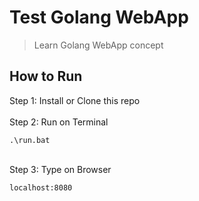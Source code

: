 # Test Golang WebApp
> Learn Golang  WebApp concept

## How to Run
Step 1: Install or Clone this repo
</br>
</br>
Step 2: Run on Terminal

    .\run.bat
    
</br>
Step 3: Type on Browser

    localhost:8080


